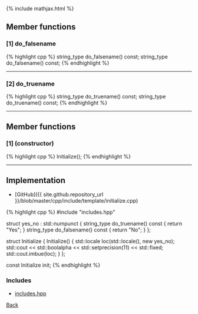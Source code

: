 {% include mathjax.html %}

## Member functions

### [1] do_falsename
{% highlight cpp %}
string_type do_falsename() const;
string_type do_falsename() const;
{% endhighlight %}


---------------------------------------

### [2] do_truename
{% highlight cpp %}
string_type do_truename() const;
string_type do_truename() const;
{% endhighlight %}


---------------------------------------

## Member functions

### [1] (constructor)
{% highlight cpp %}
Initialize();
{% endhighlight %}


---------------------------------------

## Implementation

- [GitHub]({{ site.github.repository_url }}/blob/master/cpp/include/template/initialize.cpp)

{% highlight cpp %}
#include "includes.hpp"

struct yes_no : std::numpunct<char> {
  string_type do_truename() const { return "Yes"; }
  string_type do_falsename() const { return "No"; }
};

struct Initialize {
  Initialize() {
    std::locale loc(std::locale(), new yes_no);
    std::cout << std::boolalpha << std::setprecision(11) << std::fixed;
    std::cout.imbue(loc);
  }
};

const Initialize init;
{% endhighlight %}

### Includes

- [includes.hpp](includes)

[Back](../..)

